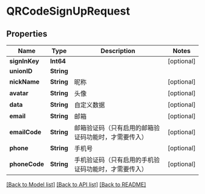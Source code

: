 # QRCodeSignUpRequest

## Properties
Name | Type | Description | Notes
------------ | ------------- | ------------- | -------------
**signInKey** | **Int64** |  | [optional] 
**unionID** | **String** |  | 
**nickName** | **String** | 昵称 | [optional] 
**avatar** | **String** | 头像 | [optional] 
**data** | **String** | 自定义数据 | [optional] 
**email** | **String** | 邮箱 | [optional] 
**emailCode** | **String** | 邮箱验证码（只有启用的邮箱验证码功能时，才需要传入） | [optional] 
**phone** | **String** | 手机号 | [optional] 
**phoneCode** | **String** | 手机验证码（只有启用的手机验证码功能时，才需要传入） | [optional] 

[[Back to Model list]](../README.md#documentation-for-models) [[Back to API list]](../README.md#documentation-for-api-endpoints) [[Back to README]](../README.md)



